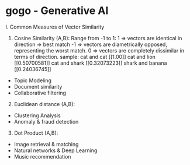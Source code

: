 # gogo - Generative AI
I. Common Measures of Vector Similarity
1. Cosine Similarity (A,B):
    Range from -1 to 1:
        1 => vectors are identical in direction => best match
       -1 => vectors are diametrically opposed, representing the worst match.
        0 => vectors are completely dissimilar in terms of direction.
    sample: 
        cat and cat [[1.00]]
        cat and lion [[0.50700581]]
        cat and shark [[0.32073223]]
        shark and banana [[0.24036745]]
- Topic Modeling
- Document similarity
- Collaborative filtering

2. Euclidean distance (A,B):
- Clustering Analysis
- Anomaly & fraud detection

3. Dot Product (A,B):
- Image retrieval & matching
- Natural networks & Deep Learning
- Music recommendation

